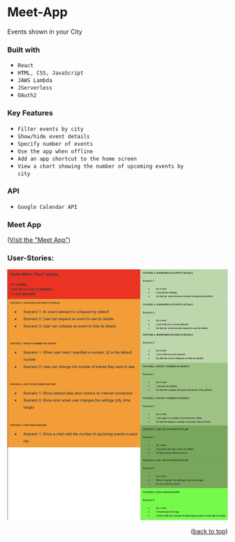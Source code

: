 # Meet-App
Events shown in your City

### Built with
* <code>React</code>
* <code>HTML, CSS, JavaScript</code>
* <code>JAWS Lambda</code>
* <code>JServerless</code>
* <code>OAuth2</code>

### Key Features
* <code>Filter events by city</code>
* <code>Show/hide event details</code>
* <code>Specify number of events</code>
* <code>Use the app when offline</code>
* <code>Add an app shortcut to the home screen</code>
* <code>View a chart showing the number of upcoming events by city</code>
 
### API
* <code>Google Calendar API</code>

### Meet App
(<a href="https://borkkris.github.io/meet/">Visit the "Meet App"</a>)

### User-Stories:
![Screenshot User_Stories.png](User_Stories.png "User Stories")

<p align="right">(<a href="#top">back to top</a>)</p>
